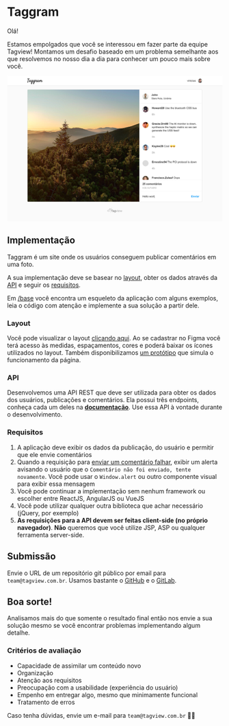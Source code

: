 # Taggram

Olá!

Estamos empolgados que você se interessou em fazer parte da equipe Tagview! Montamos um desafio baseado em um problema semelhante aos que resolvemos no nosso dia a dia para conhecer um pouco mais sobre você.

![Preview](preview.png)

## Implementação
Taggram é um site onde os usuários conseguem publicar comentários em uma foto.

A sua implementação deve se basear no [layout](#layout), obter os dados através da [API](#api) e seguir os [requisitos](#requisitos).

Em [/base](base) você encontra um esqueleto da aplicação com alguns exemplos, leia o código com atenção e implemente a sua solução a partir dele.

### Layout
Você pode visualizar o layout [clicando aqui](https://www.figma.com/file/96DdmM0aScr0uihjwx6LxM/Taggram?node-id=0%3A1). Ao se cadastrar no Figma você terá acesso às medidas, espaçamentos, cores e poderá baixar os ícones utilizados no layout. Também disponibilizamos [um protótipo](https://www.figma.com/proto/96DdmM0aScr0uihjwx6LxM/Taggram?node-id=1%3A2&viewport=396%2C310%2C0.5317721962928772&scaling=min-zoom) que simula o funcionamento da página.

### API
Desenvolvemos uma API REST que deve ser utilizada para obter os dados dos usuários, publicações e comentários. Ela possui três endpoints, conheça cada um deles na [**documentação**](API.md). Use essa API à vontade durante o desenvolvimento.

### Requisitos
1. A aplicação deve exibir os dados da publicação, do usuário e permitir que ele envie comentários
2. Quando a requisição para [enviar um comentário falhar](API.md#atenção-warning), exibir um alerta avisando o usuário que o `Comentário não foi enviado, tente novamente`. Você pode usar o `Window.alert` ou outro componente visual para exibir essa mensagem
3. Você pode continuar a implementação sem nenhum framework ou escolher entre ReactJS, AngularJS ou VueJS
4. Você pode utilizar qualquer outra biblioteca que achar necessário (jQuery, por exemplo)
5. **As requisições para a API devem ser feitas client-side (no próprio navegador)**. **Não** queremos que você utilize JSP, ASP ou qualquer ferramenta server-side.

## Submissão
Envie o URL de um repositório git público por email para `team@tagview.com.br`. Usamos bastante o [GitHub](https://github.com) e o [GitLab](https://gitlab.com).

## Boa sorte!
Analisamos mais do que somente o resultado final então nos envie a sua solução mesmo se você encontrar problemas implementando algum detalhe.

### Critérios de avaliação
- Capacidade de assimilar um conteúdo novo
- Organização
- Atenção aos requisitos
- Preocupação com a usabilidade (experiência do usuário)
- Empenho em entregar algo, mesmo que minimamente funcional
- Tratamento de erros

Caso tenha dúvidas, envie um e-mail para `team@tagview.com.br` :technologist:
